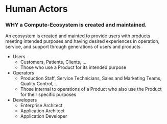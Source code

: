# Human Actors 
### WHY a Compute-Ecosystem is created and maintained.
An ecosystem is created and mainted to provide users with products meeting intended purposes
and having desired experiences in operation, service, and support through generations of users and products
- Users
  - Customers, Patients, Clients, ...
  - Those who use a Product for its intended purpose   
- Operators
  - Production Staff, Service Technicians, Sales and Marketing Teams, Quality Control, ...
  - Those internal to operations of a Product who also use the Product for their specific purposes
- Developers
  - Enterprise Architect
  - Application Architect
  - Application Developer 
